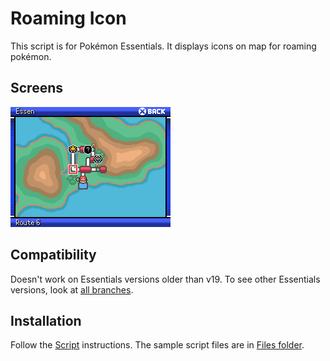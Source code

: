 # Roaming Icon
This script is for Pokémon Essentials. It displays icons on map for roaming pokémon.

## Screens
![](Screens/screen.png)

## Compatibility
Doesn't work on Essentials versions older than v19. To see other Essentials versions, look at [all branches](../../branches/all).

## Installation
Follow the [Script](/Script.rb) instructions. The sample script files are in [Files folder](/Files).